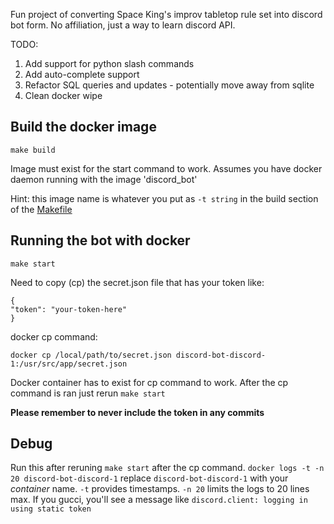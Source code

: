 Fun project of converting Space King's improv tabletop rule set into discord bot form. No affiliation, just a way to learn discord API.

TODO:
1. Add support for python slash commands
2. Add auto-complete support
3. Refactor SQL queries and updates - potentially move away from sqlite
4. Clean docker wipe

## Build the docker image
```
make build
```

Image must exist for the start command to work. Assumes you have docker daemon running with the image 'discord_bot'

Hint: this image name is whatever you put as ``` -t string ``` in the build section of the [Makefile](https://github.com/brooke-guajardo/sk-bot.py/blob/3a6bb36629c3038687ead40af6e13d729bf0cd0c/Makefile#L15)

## Running the bot with docker
```
make start
```

Need to copy (cp) the secret.json file that has your token like:
```
{
"token": "your-token-here"
}
```

docker cp command:
```
docker cp /local/path/to/secret.json discord-bot-discord-1:/usr/src/app/secret.json
```

Docker container has to exist for cp command to work. After the cp command is ran just rerun ```make start``` 

**Please remember to never include the token in any commits**

## Debug
Run this after reruning ```make start``` after the cp command. 
```docker logs -t -n 20 discord-bot-discord-1```
replace ``` discord-bot-discord-1 ``` with your *container* name. ```-t``` provides timestamps. ```-n 20``` limits the logs to 20 lines max.
If you gucci, you'll see a message like
```discord.client: logging in using static token```
